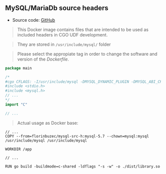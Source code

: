 ## MySQL/MariaDb source headers

- Source code: [GitHub](https://github.com/florinbuzec/mysql-src-h)

> This Docker image contains files that are intended to be used as included headers in CGO UDF development.

> They are stored in ``/usr/include/mysql/`` folder

> Please select the appropiate tag in order to change the software and version of the *Dockerfile*.

```go
package main

/*
#cgo CFLAGS: -I/usr/include/mysql -DMYSQL_DYNAMIC_PLUGIN -DMYSQL_ABI_CHECK
#include <stdio.h>
#include <mysql.h>
// ...
*/
import "C"

// ...
```

> Actual usage as Docker base:
```docker
// ...
COPY --from=florinbuzec/mysql-src-h:mysql-5.7 --chown=mysql:mysql /usr/include/mysql /usr/include/mysql

WORKDIR /app

// ...

RUN go build -buildmode=c-shared -ldflags "-s -w" -o ./dist/library.so

```